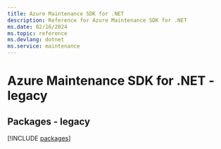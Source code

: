 ```yaml
---
title: Azure Maintenance SDK for .NET
description: Reference for Azure Maintenance SDK for .NET
ms.date: 02/16/2024
ms.topic: reference
ms.devlang: dotnet
ms.service: maintenance
---
```

# Azure Maintenance SDK for .NET - legacy
## Packages - legacy
[!INCLUDE [packages](maintenance-index.md)]
